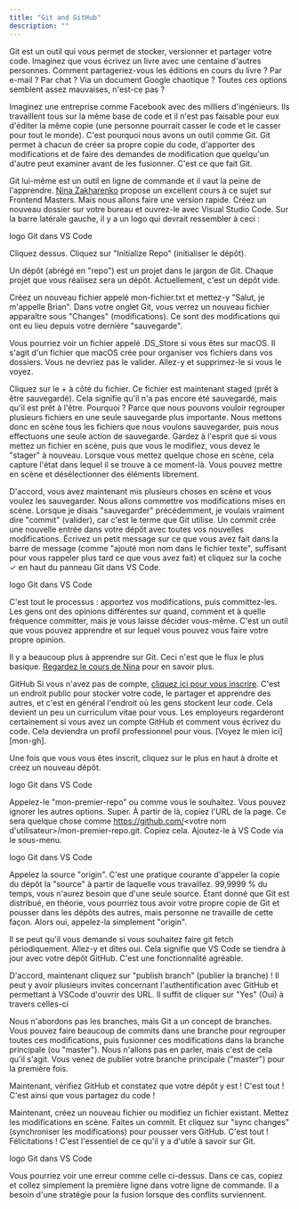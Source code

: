 ```yaml
---
title: "Git and GitHub"
description: ""
---
```


Git est un outil qui vous permet de stocker, versionner et partager votre code. Imaginez que vous écrivez un livre avec une centaine d'autres personnes. Comment partageriez-vous les éditions en cours du livre ? Par e-mail ? Par chat ? Via un document Google chaotique ? Toutes ces options semblent assez mauvaises, n'est-ce pas ?

Imaginez une entreprise comme Facebook avec des milliers d'ingénieurs. Ils travaillent tous sur la même base de code et il n'est pas faisable pour eux d'éditer la même copie (une personne pourrait casser le code et le casser pour tout le monde). C'est pourquoi nous avons un outil comme Git. Git permet à chacun de créer sa propre copie du code, d'apporter des modifications et de faire des demandes de modification que quelqu'un d'autre peut examiner avant de les fusionner. C'est ce que fait Git.

Git lui-même est un outil en ligne de commande et il vaut la peine de l'apprendre. [Nina Zakharenko][nina] propose un excellent cours à ce sujet sur Frontend Masters. Mais nous allons faire une version rapide. Créez un nouveau dossier sur votre bureau et ouvrez-le avec Visual Studio Code. Sur la barre latérale gauche, il y a un logo qui devrait ressembler à ceci :

logo Git dans VS Code

Cliquez dessus. Cliquez sur "Initialize Repo" (initialiser le dépôt).

Un dépôt (abrégé en "repo") est un projet dans le jargon de Git. Chaque projet que vous réalisez sera un dépôt. Actuellement, c'est un dépôt vide.

Créez un nouveau fichier appelé mon-fichier.txt et mettez-y "Salut, je m'appelle Brian". Dans votre onglet Git, vous verrez un nouveau fichier apparaître sous "Changes" (modifications). Ce sont des modifications qui ont eu lieu depuis votre dernière "sauvegarde".

Vous pourriez voir un fichier appelé .DS_Store si vous êtes sur macOS. Il s'agit d'un fichier que macOS crée pour organiser vos fichiers dans vos dossiers. Vous ne devriez pas le valider. Allez-y et supprimez-le si vous le voyez.

Cliquez sur le + à côté du fichier. Ce fichier est maintenant staged (prêt à être sauvegardé). Cela signifie qu'il n'a pas encore été sauvegardé, mais qu'il est prêt à l'être. Pourquoi ? Parce que nous pouvons vouloir regrouper plusieurs fichiers en une seule sauvegarde plus importante. Nous mettons donc en scène tous les fichiers que nous voulons sauvegarder, puis nous effectuons une seule action de sauvegarde. Gardez à l'esprit que si vous mettez un fichier en scène, puis que vous le modifiez, vous devez le "stager" à nouveau. Lorsque vous mettez quelque chose en scène, cela capture l'état dans lequel il se trouve à ce moment-là. Vous pouvez mettre en scène et désélectionner des éléments librement.

D'accord, vous avez maintenant mis plusieurs choses en scène et vous voulez les sauvegarder. Nous allons commettre vos modifications mises en scène. Lorsque je disais "sauvegarder" précédemment, je voulais vraiment dire "commit" (valider), car c'est le terme que Git utilise. Un commit crée une nouvelle entrée dans votre dépôt avec toutes vos nouvelles modifications. Écrivez un petit message sur ce que vous avez fait dans la barre de message (comme "ajouté mon nom dans le fichier texte", suffisant pour vous rappeler plus tard ce que vous avez fait) et cliquez sur la coche ✓ en haut du panneau Git dans VS Code.

logo Git dans VS Code

C'est tout le processus : apportez vos modifications, puis committez-les. Les gens ont des opinions différentes sur quand, comment et à quelle fréquence committer, mais je vous laisse décider vous-même. C'est un outil que vous pouvez apprendre et sur lequel vous pouvez vous faire votre propre opinion.

Il y a beaucoup plus à apprendre sur Git. Ceci n'est que le flux le plus basique. [Regardez le cours de Nina][nina] pour en savoir plus.

GitHub
Si vous n'avez pas de compte, [cliquez ici pour vous inscrire][github]. C'est un endroit public pour stocker votre code, le partager et apprendre des autres, et c'est en général l'endroit où les gens stockent leur code. Cela devient un peu un curriculum vitae pour vous. Les employeurs regarderont certainement si vous avez un compte GitHub et comment vous écrivez du code. Cela deviendra un profil professionnel pour vous. [Voyez le mien ici][mon-gh].

Une fois que vous vous êtes inscrit, cliquez sur le plus en haut à droite et créez un nouveau dépôt.

logo Git dans VS Code

Appelez-le "mon-premier-repo" ou comme vous le souhaitez. Vous pouvez ignorer les autres options. Super. À partir de là, copiez l'URL de la page. Ce sera quelque chose comme https://github.com/<votre nom d'utilisateur>/mon-premier-repo.git. Copiez cela. Ajoutez-le à VS Code via le sous-menu.

logo Git dans VS Code

Appelez la source "origin". C'est une pratique courante d'appeler la copie du dépôt la "source" à partir de laquelle vous travaillez. 99,9999 % du temps, vous n'aurez besoin que d'une seule source. Étant donné que Git est distribué, en théorie, vous pourriez tous avoir votre propre copie de Git et pousser dans les dépôts des autres, mais personne ne travaille de cette façon. Alors oui, appelez-la simplement "origin".

Il se peut qu'il vous demande si vous souhaitez faire git fetch périodiquement. Allez-y et dites oui. Cela signifie que VS Code se tiendra à jour avec votre dépôt GitHub. C'est une fonctionnalité agréable.

D'accord, maintenant cliquez sur "publish branch" (publier la branche) ! Il peut y avoir plusieurs invites concernant l'authentification avec GitHub et permettant à VSCode d'ouvrir des URL. Il suffit de cliquer sur "Yes" (Oui) à travers celles-ci

Nous n'abordons pas les branches, mais Git a un concept de branches. Vous pouvez faire beaucoup de commits dans une branche pour regrouper toutes ces modifications, puis fusionner ces modifications dans la branche principale (ou "master"). Nous n'allons pas en parler, mais c'est de cela qu'il s'agit. Vous venez de publier votre branche principale ("master") pour la première fois.

Maintenant, vérifiez GitHub et constatez que votre dépôt y est ! C'est tout ! C'est ainsi que vous partagez du code !

Maintenant, créez un nouveau fichier ou modifiez un fichier existant. Mettez les modifications en scène. Faites un commit. Et cliquez sur "sync changes" (synchroniser les modifications) pour pousser vers GitHub. C'est tout ! Félicitations ! C'est l'essentiel de ce qu'il y a d'utile à savoir sur Git.

logo Git dans VS Code

Vous pourriez voir une erreur comme celle ci-dessus. Dans ce cas, copiez et collez simplement la première ligne dans votre ligne de commande. Il a besoin d'une stratégie pour la fusion lorsque des conflits surviennent.

[github]: https://github.com/signup
[nina]: https://frontendmasters.com/courses/git-in-depth/
[my-gh]: https://github.com/btholt
